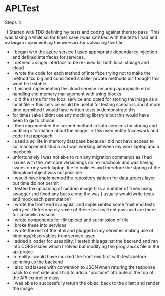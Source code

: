# APLTest

Steps 1:

-I Started with TDD defining my tests and coding against them to pass
-This was taking a while so for times sake I was satisfied with the tests I had and so began implementing the services for uploading the file
- I began with the azure service I used appropriate dependancy injection and defined interfaces for services.
- I defined a single interface to be re-used for both local storage and cloud
- I wrote the code for each method of interface trying not to make the method too big and considered smaller private methods but thought this wont be testable
- I finished implementing the cloud service ensuring appropriate error handling and memory management with using blocks
- I did the same for the local service and opted for storing the image as a local file -> this service would be useful for testing scenarios and if more time permitted I would have written tests to demonstrate this
- for times sake i didnt use any mocking library's but this would have been to go to choice
- I then implemented the second method in both services for storing and auditing information about the image. -> this used entity framework and code first approach.
- I used a sql lite in memory database because I did not have access to sql management studio as I was working between my work laptop and a macbook
- unfortunately I was not able to run any migration commands as I had issues with the .net core versionings on my macbook and was having issues on my work laptop due to policies and therefore the storing of the fileupload object was not possible
- I would have implemented the repository pattern for data access layer but time did not permit
- I tested the uploading of random image files a number of times using swagger and fixed any bugs along the way ( usually would write tests and mock each permutation)
- I wrote the front end in angular and implemented some front end tests with jest. Unfortunately some of these tests will not pass and are there for cosmetic reasons.
- I wrote components for file upload and submission of file
- I broke these into services
- I wrote the rest of the html and plugged in my services making use of bindings/observables  from service layer.
- I added a loader for useability. I tested this against the backend and ran into CORS issues which I solved but modifying the program.cs file in the api project
- In reality I would have mocked the front end first with tests before spinning up the backend
- I also had issues with conversion to JSON when returing the response back to client side and I had to add a "produce" attribute at the top of the API controller class
- I was able to successfully return the object back to the client and render the image


  
